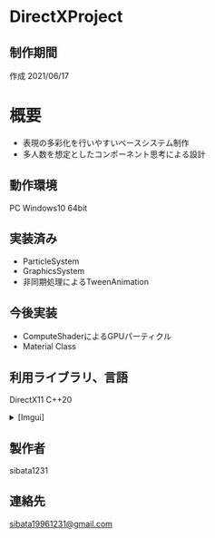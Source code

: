 # DirectXProject

## 制作期間

作成 2021/06/17

# 概要
- 表現の多彩化を行いやすいベースシステム制作
- 多人数を想定としたコンポーネント思考による設計

## 動作環境

PC  Windows10 64bit

## 実装済み
- ParticleSystem
- GraphicsSystem
- 非同期処理によるTweenAnimation

## 今後実装
- ComputeShaderによるGPUパーティクル
- Material Class

## 利用ライブラリ、言語
DirectX11 
C++20

<details><summary>[Imgui]</summary><div>

The MIT License (MIT)

Copyright (c) 2014-2021 Omar Cornut

Permission is hereby granted, free of charge, to any person obtaining a copy
of this software and associated documentation files (the "Software"), to deal
in the Software without restriction, including without limitation the rights
to use, copy, modify, merge, publish, distribute, sublicense, and/or sell
copies of the Software, and to permit persons to whom the Software is
furnished to do so, subject to the following conditions:

The above copyright notice and this permission notice shall be included in all
copies or substantial portions of the Software.

THE SOFTWARE IS PROVIDED "AS IS", WITHOUT WARRANTY OF ANY KIND, EXPRESS OR
IMPLIED, INCLUDING BUT NOT LIMITED TO THE WARRANTIES OF MERCHANTABILITY,
FITNESS FOR A PARTICULAR PURPOSE AND NONINFRINGEMENT. IN NO EVENT SHALL THE
AUTHORS OR COPYRIGHT HOLDERS BE LIABLE FOR ANY CLAIM, DAMAGES OR OTHER
LIABILITY, WHETHER IN AN ACTION OF CONTRACT, TORT OR OTHERWISE, ARISING FROM,
OUT OF OR IN CONNECTION WITH THE SOFTWARE OR THE USE OR OTHER DEALINGS IN THE
SOFTWARE.

</div></details>

## 製作者

sibata1231

## 連絡先

sibata19961231@gmail.com